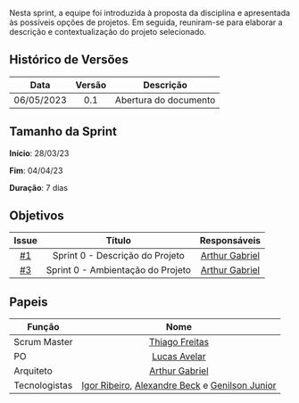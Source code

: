 Nesta sprint, a equipe foi introduzida à proposta da disciplina e apresentada às possíveis opções de projetos. Em seguida, reuniram-se para elaborar a descrição e contextualização do projeto selecionado.

## Histórico de Versões

|    Data    | Versão |       Descrição       |
| :--------: | :----: | :-------------------: |
| 06/05/2023 |  0.1   | Abertura do documento |

## Tamanho da Sprint

**Início**: 28/03/23

**Fim**: 04/04/23

**Duração**: 7 dias

## Objetivos

|                            Issue                             |              Título               |                    Responsáveis                     |
| :----------------------------------------------------------: | :-------------------------------: | :-------------------------------------------------: |
| [#1](https://github.com/fga-eps-mds/2023.1-GuiaUnB/issues/1) |  Sprint 0 - Descrição do Projeto  | [Arthur Gabriel](https://github.com/ArthurGabrieel) |
| [#3](https://github.com/fga-eps-mds/2023.1-GuiaUnB/issues/3) | Sprint 0 - Ambientação do Projeto | [Arthur Gabriel](https://github.com/ArthurGabrieel) |


## Papeis

| Função        |                                                                           Nome                                                                            |
| ------------- | :-------------------------------------------------------------------------------------------------------------------------------------------------------: |
| Scrum Master  |                                                    [Thiago Freitas](https://github.com/thiagorfreitas)                                                    |
| PO            |                                                    [Lucas Avelar](https://github.com/LucasAvelar2711)                                                     |
| Arquiteto     |                                                    [Arthur Gabriel](https://github.com/ArthurGabrieel)                                                    |
| Tecnologistas | [Igor Ribeiro](https://github.com/igor-ribeir0), [Alexandre Beck](https://github.com/zzzBECK) e [Genilson Junior](https://github.com/GenilsonJunior99006) |